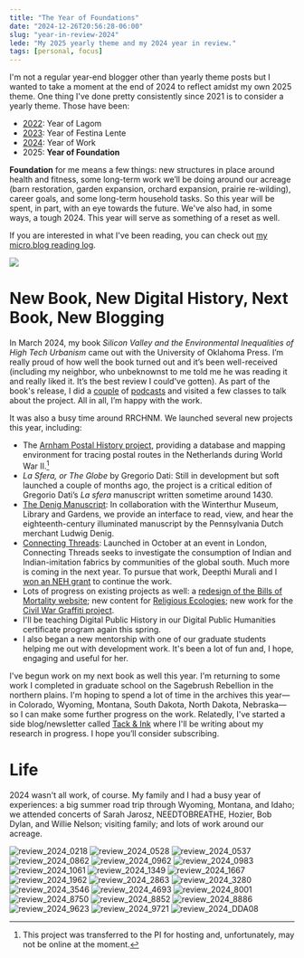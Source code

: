 ```yaml
---
title: "The Year of Foundations"
date: "2024-12-26T20:56:28-06:00"
slug: "year-in-review-2024"
lede: "My 2025 yearly theme and my 2024 year in review."
tags: [personal, focus]
---
```



I'm not a regular year-end blogger other than yearly theme posts but I wanted to take a moment at the end of 2024 to reflect amidst my own 2025 theme. One thing I've done pretty consistently since 2021 is to consider a yearly theme. Those have been:

- [2022](https://social.jasonheppler.org/2022/12/19/yearly-theme.html): Year of Lagom
- [2023](https://social.jasonheppler.org/2022/12/19/yearly-theme.html): Year of Festina Lente
- [2024](https://jasonheppler.org/2023/01/26/yearly-theme-2023/): Year of Work
- 2025: **Year of Foundation**

**Foundation** for me means a few things: new structures in place around health and fitness, some long-term work we’ll be doing around our acreage (barn restoration, garden expansion, orchard expansion, prairie re-wilding), career goals, and some long-term household tasks. So this year will be spent, in part, with an eye towards the future. We've also had, in some ways, a tough 2024. This year will serve as something of a reset as well. 

If you are interested in what I've been reading, you can check out [my micro.blog reading log](https://social.jasonheppler.org/library/).

<img src="/assets/images/christmas_2024.png">

# New Book, New Digital History, Next Book, New Blogging

In March 2024, my book *Silicon Valley and the Environmental Inequalities of High Tech Urbanism* came out with the University of Oklahoma Press. I’m really proud of how well the book turned out and it’s been well-received (including my neighbor, who unbeknownst to me told me he was reading it and really liked it. It’s the best review I could've gotten). As part of the book's release, I did a [couple](https://newnatures.org/greenhouse/events/booktalk/online-book-talk-heppler-silicon-valley-and-the-environmental-inequalities/) of [podcasts](https://draftingthepast.com/podcast-episodes/episode-45-jason-heppler-wants-tools-that-fit-his-questions/) and visited a few classes to talk about the project. All in all, I’m happy with the work. 

It was also a busy time around RRCHNM. We launched several new projects this year, including: 

- The [Arnham Postal History project](https://jasonheppler.org/2024/05/21/django-dev/), providing a database and mapping environment for tracing postal routes in the Netherlands during World War II.[^1]
- *La Sfera, or The Globe* by Gregorio Dati: Still in development but soft launched a couple of months ago, the project is a critical edition of Gregorio Dati’s *La sfera* manuscript written sometime around 1430. 
- [The Denig Manuscript]([https://denigmanuscript.org](https://denigmanuscript.org/)): In collaboration with the Winterthur Museum, Library and Gardens, we provide an interface to read, view, and hear the eighteenth-century illuminated manuscript by the Pennsylvania Dutch merchant Ludwig Denig. 
- [Connecting Threads]([https://connectingthreads.co.uk](https://connectingthreads.co.uk/)): Launched in October at an event in London, Connecting Threads seeks to investigate the consumption of Indian and Indian-imitation fabrics by communities of the global south. Much more is coming in the next year. To pursue that work, Deepthi Murali and I [won an NEH grant](https://rrchnm.org/news/deepthi-murali-and-jason-heppler-receive-neh-funding-for-connecting-threads-project/) to continue the work.
- Lots of progress on existing projects as well: a [redesign of the Bills of Mortality website]([https://deathbynumbers.org](https://deathbynumbers.org/)); new content for [Religious Ecologies]([https://religiousecologies.org](https://religiousecologies.org/)); new work for the [Civil War Graffiti project](https://www.neh.gov/news/kelly-receives-funding-civil-war-graffiti-preservation).
- I'll be teaching Digital Public History in our Digital Public Humanities certificate program again this spring.  
- I also began a new mentorship with one of our graduate students helping me out with development work. It's been a lot of fun and, I hope, engaging and useful for her. 

I've begun work on my next book as well this year. I'm returning to some work I completed in graduate school on the Sagebrush Rebellion in the northern plains. I'm hoping to spend a lot of time in the archives this year—in Colorado, Wyoming, Montana, South Dakota, North Dakota, Nebraska—so I can make some further progress on the work. Relatedly, I've started a side blog/newsletter called [Tack & Ink](https://ink.jasonheppler.org) where I'll be writing about my research in progress. I hope you’ll consider subscribing. 

[^1]: This project was transferred to the PI for hosting and, unfortunately, may not be online at the moment.

# Life

2024 wasn't all work, of course. My family and I had a busy year of experiences: a big summer road trip through Wyoming, Montana, and Idaho; we attended concerts of Sarah Jarosz, NEEDTOBREATHE, Hozier, Bob Dylan, and Willie Nelson; visiting family; and lots of work around our acreage.

<div class="masonry-grid">
  <img src="/assets/images/review_2024_0218.png" alt="review_2024_0218">
<img src="/assets/images/review_2024_0528.png" alt="review_2024_0528">
<img src="/assets/images/review_2024_0537.png" alt="review_2024_0537">
<img src="/assets/images/review_2024_0862.png" alt="review_2024_0862">
<img src="/assets/images/review_2024_0962.png" alt="review_2024_0962">
<img src="/assets/images/review_2024_0983.png" alt="review_2024_0983">
<img src="/assets/images/review_2024_1061.png" alt="review_2024_1061">
<img src="/assets/images/review_2024_1349.png" alt="review_2024_1349">
<img src="/assets/images/review_2024_1667.png" alt="review_2024_1667">
<img src="/assets/images/review_2024_1962.png" alt="review_2024_1962">
<img src="/assets/images/review_2024_2863.png" alt="review_2024_2863">
<img src="/assets/images/review_2024_3280.png" alt="review_2024_3280">
<img src="/assets/images/review_2024_3546.png" alt="review_2024_3546">
<img src="/assets/images/review_2024_4693.png" alt="review_2024_4693">
<img src="/assets/images/review_2024_8001.png" alt="review_2024_8001">
<img src="/assets/images/review_2024_8750.png" alt="review_2024_8750">
<img src="/assets/images/review_2024_8852.png" alt="review_2024_8852">
<img src="/assets/images/review_2024_8886.png" alt="review_2024_8886">
<img src="/assets/images/review_2024_9623.png" alt="review_2024_9623">
<img src="/assets/images/review_2024_9721.png" alt="review_2024_9721">
<img src="/assets/images/review_2024_DDA08.png" alt="review_2024_DDA08">

</div>
